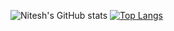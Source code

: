 ![Nitesh's GitHub stats](https://github-readme-stats.vercel.app/api?username=nitesh-relyon&count_private=true&show_icons=true&theme=radical)
[![Top Langs](https://github-readme-stats.vercel.app/api/top-langs/?username=nitesh-relyon)](https://github.com/nitesh-relyon/github-readme-stats)
